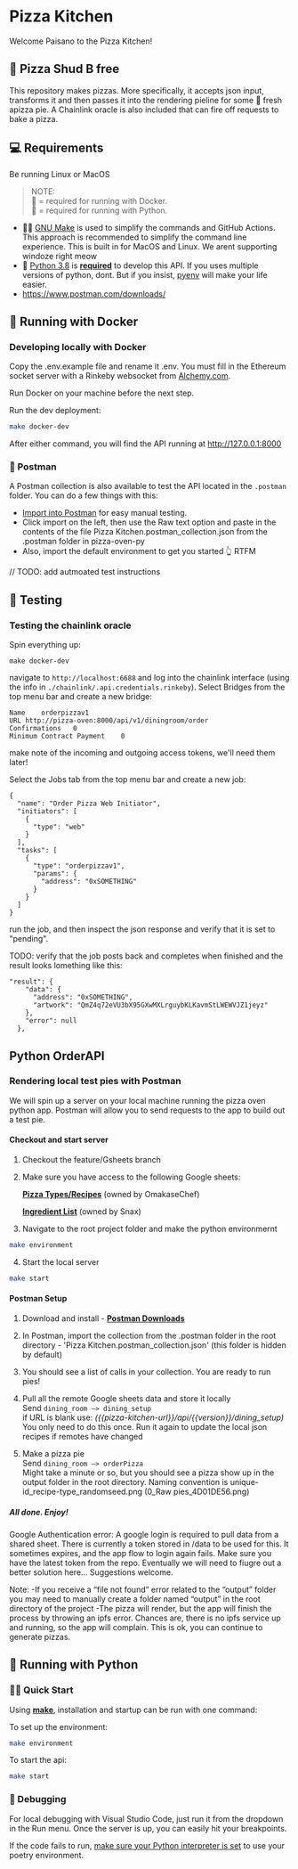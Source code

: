 # Pizza Kitchen

Welcome Paisano to the Pizza Kitchen!

## 🍕 Pizza Shud B free

This repository makes pizzas. More specifically, it accepts json input, transforms it and then passes it into the rendering pieline for some 🤌 fresh apizza pie. A Chainlink oracle is also included that can fire off requests to bake a pizza.

## 💻 Requirements

Be running Linux or MacOS

> NOTE:<br>
> 🐳 = required for running with Docker.<br>
> 🐍 = required for running with Python.

- 🐳🐍 [GNU Make](https://www.gnu.org/software/make/manual/make.html) is used to simplify the commands and GitHub Actions. This approach is recommended to simplify the command line experience. This is built in for MacOS and Linux. We arent supporting windoze right meow
- 🐍 [Python 3.8](https://www.python.org/downloads/) is <ins>**required**</ins> to develop this API. If you uses multiple versions of python, dont. But if you insist, [pyenv](https://github.com/pyenv/pyenv) will make your life easier.
- https://www.postman.com/downloads/

## 🐳 Running with Docker

### Developing locally with Docker

Copy the .env.example file and rename it .env. You must fill in the Ethereum socket server with a Rinkeby websocket from [Alchemy.com](http://alchemy.com).

Run Docker on your machine before the next step.

Run the dev deployment:

```bash
make docker-dev
```

After either command, you will find the API running at http://127.0.0.1:8000

### 📮 Postman

A Postman collection is also available to test the API located in the `.postman` folder. You can do a few things with this:

- [Import into Postman](https://learning.postman.com/docs/getting-started/importing-and-exporting-data/#importing-data-into-postman) for easy manual testing.
- Click import on the left, then use the Raw text option and paste in the contents of the file Pizza Kitchen.postman_collection.json from the .postman folder in pizza-oven-py
- Also, import the default environment to get you started 👆 RTFM

// TODO: add autmoated test instructions

## 🧪 Testing

### Testing the chainlink oracle

Spin everything up:

```
make docker-dev
```

navigate to `http://localhost:6688` and log into the chainlink interface (using the info in `./chainlink/.api.credentials.rinkeby`).
Select Bridges from the top menu bar and create a new bridge:

```
Name	orderpizzav1
URL	http://pizza-oven:8000/api/v1/diningroom/order
Confirmations	0
Minimum Contract Payment	0
```

make note of the incoming and outgoing access tokens, we'll need them later!

Select the Jobs tab from the top menu bar and create a new job:

```
{
  "name": "Order Pizza Web Initiator",
  "initiators": [
    {
      "type": "web"
    }
  ],
  "tasks": [
    {
      "type": "orderpizzav1",
      "params": {
        "address": "0xSOMETHING"
      }
    }
  ]
}
```

run the job, and then inspect the json response and verify that it is set to "pending".

TODO: verify that the job posts back and completes when finished and the result looks lomething like this:

```
"result": {
    "data": {
      "address": "0xSOMETHING",
      "artwork": "QmZ4q72eVU3bX95GXwMXLrguybKLKavmStLWEWVJZ1jeyz"
    },
    "error": null
  },
```



##  Python OrderAPI

### Rendering local test pies with Postman

We will spin up a server on your local machine running the pizza oven python app. Postman will allow you to send requests to the app to build out a test pie.

#### Checkout and start server
1. Checkout the feature/Gsheets branch
2. Make sure you have access to the following Google sheets:

	[**Pizza Types/Recipes**](https://docs.google.com/spreadsheets/d/1wHfP2I1m8_TV5tZt3FchI_zYgzZg9AomU7GOkof7TW8/edit?pli=1#gid=194105029) (owned by OmakaseChef)

	[**Ingredient List**](https://docs.google.com/spreadsheets/d/1xN149zkgSXPfJhDwQrIzlMzcU9gB--ihdoO_XJXCqf0/edit#gid=656807894) (owned by Snax)


3. Navigate to the root project folder and make the python environmernt
```bash
make environment
```
4. Start the local server
```bash
make start
```

#### Postman Setup
1. Download and install - [**Postman Downloads**](https://www.postman.com/downloads/)
2. In Postman, import the collection from the .postman folder in the root directory - 'Pizza Kitchen.postman_collection.json' (this folder is hidden by default)
3. You should see a list of calls in your collection. You are ready to run pies!
4. Pull all the remote Google sheets data and store it locally<br>
Send  `dining_room —> dining_setup`<br>
if URL is blank use:  <i>({{pizza-kitchen-url}}/api/{{version}}/dining_setup)</i><br>
You only need to do this once. Run it again to update the local json recipes if remotes have changed

5. Make a pizza pie<br>
	Send  `dining_room —> orderPizza`<br>
Might take a minute or so, but you should see a pizza show up in the output folder in the root directory. Naming convention is unique-id_recipe-type_randomseed.png (0_Raw pies_4D01DE56.png)


##### All done. Enjoy!



Google Authentication error:
A google login is required to pull data from a shared sheet. There is currently a token stored in /data to be used for this. It sometimes expires, and the app flow to login again fails. Make sure you have the latest token from the repo. Eventually we will need to fiugre out a better solution here… Suggestions welcome.

Note:
-If you receive a “file not found” error related to the “output” folder you may need to manually create a folder named “output” in the root directory of the project
-The pizza will render, but the app will finish the process by throwing an ipfs error. Chances are, there is no ipfs service up and running, so the app will complain. This is ok, you can continue to generate pizzas.

## 🐍 Running with Python

### 🏃🏽 Quick Start

Using [**make**](https://www.gnu.org/software/make/manual/make.html), installation and startup can be run with one command:

To set up the environment:

```bash
make environment
```

To start the api:

```bash
make start
```

### 🐛 Debugging

For local debugging with Visual Studio Code, just run it from the dropdown in the Run menu. Once the server is up, you can easily hit your breakpoints.

If the code fails to run, [make sure your Python interpreter is set](https://code.visualstudio.com/docs/python/environments) to use your poetry environment.
